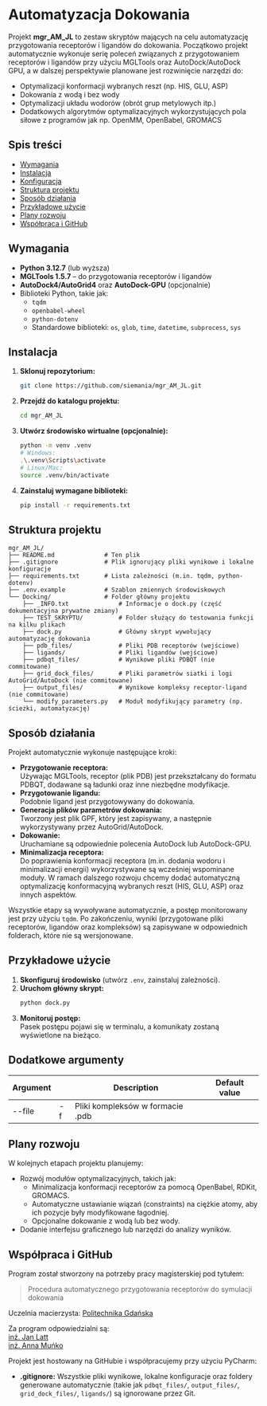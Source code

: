 # Automatyzacja Dokowania

Projekt **mgr_AM_JL** to zestaw skryptów mających na celu automatyzację przygotowania receptorów i ligandów do dokowania. Początkowo projekt automatycznie wykonuje serię poleceń związanych z przygotowaniem receptorów i ligandów przy użyciu MGLTools oraz AutoDock/AutoDock GPU, a w dalszej perspektywie planowane jest rozwinięcie narzędzi do:

- Optymalizacji konformacji wybranych reszt (np. HIS, GLU, ASP)
- Dokowania z wodą i bez wody
- Optymalizacji układu wodorów (obrót grup metylowych itp.)
- Dodatkowych algorytmów optymalizacyjnych wykorzystujących pola siłowe z programów jak np. OpenMM, OpenBabel, GROMACS

## Spis treści

- [Wymagania](#wymagania)
- [Instalacja](#instalacja)
- [Konfiguracja](#konfiguracja)
- [Struktura projektu](#struktura-projektu)
- [Sposób działania](#sposób-działania)
- [Przykładowe użycie](#przykładowe-użycie)
- [Plany rozwoju](#plany-rozwoju)
- [Współpraca i GitHub](#współpraca-i-github)

## Wymagania

- **Python 3.12.7** (lub wyższa)
- **MGLTools 1.5.7** – do przygotowania receptorów i ligandów
- **AutoDock4/AutoGrid4** oraz **AutoDock-GPU** (opcjonalnie)
- Biblioteki Python, takie jak:
  - `tqdm`
  - `openbabel-wheel`
  - `python-dotenv`
  - Standardowe biblioteki: `os`, `glob`, `time`, `datetime`, `subprocess`, `sys`

## Instalacja

1. **Sklonuj repozytorium:**
   ```bash
   git clone https://github.com/siemania/mgr_AM_JL.git
   ```
2. **Przejdź do katalogu projektu:**
   ```bash
   cd mgr_AM_JL
   ```
3. **Utwórz środowisko wirtualne (opcjonalnie):**
   ```bash
   python -m venv .venv
   # Windows:
   .\.venv\Scripts\activate
   # Linux/Mac:
   source .venv/bin/activate
   ```
4. **Zainstaluj wymagane biblioteki:**
   ```bash
   pip install -r requirements.txt
   ```
<!--   ALBO ZMODYFIKOWAĆ ALBO ZMIENIĆ, BO NIE WIADOMO CZY BĘDZIE POTRZEBNE
## Konfiguracja

- **Plik `.env`:**  
  Utwórz lokalny plik `.env` (który nie jest commitowany) na podstawie szablonu `.env.example`. Plik ten powinien zawierać zmienne środowiskowe specyficzne dla Twojego systemu, np. ścieżki do interpretera Pythona, AutoGrid, AutoDock czy AutoDock-GPU.  
  Przykład:
  ```dotenv
  PYTHON_PATH=MGLTools/python.exe
  AUTOGRID_PATH=autogrid4.exe
  AUTODOCK_PATH=autodock4.exe
  AUTODOCK_GPU_PATH=./bin/autodock_gpu_128wi
  ```
-->
## Struktura projektu

```
mgr_AM_JL/
├── README.md              # Ten plik
├── .gitignore             # Plik ignorujący pliki wynikowe i lokalne konfiguracje
├── requirements.txt       # Lista zależności (m.in. tqdm, python-dotenv)
├── .env.example           # Szablon zmiennych środowiskowych
└── Docking/               # Folder główny projektu
    ├── _INFO.txt              # Informacje o dock.py (część dokumentacyjna prywatne zmiany)
    ├── TEST_SKRYPTU/          # Folder służący do testowania funkcji na kilku plikach
    ├── dock.py                # Główny skrypt wywołujący automatyzację dokowania
    ├── pdb_files/             # Pliki PDB receptorów (wejściowe)
    ├── ligands/               # Pliki ligandów (wejściowe)
    ├── pdbqt_files/           # Wynikowe pliki PDBQT (nie commitowane)
    ├── grid_dock_files/       # Pliki parametrów siatki i logi AutoGrid/AutoDock (nie commitowane)
    ├── output_files/          # Wynikowe kompleksy receptor-ligand (nie commitowane)
    └── modify_parameters.py   # Moduł modyfikujący parametry (np. ścieżki, automatyzację)
```

## Sposób działania

Projekt automatycznie wykonuje następujące kroki:
- **Przygotowanie receptora:**  
  Używając MGLTools, receptor (plik PDB) jest przekształcany do formatu PDBQT, dodawane są ładunki oraz inne niezbędne modyfikacje.
- **Przygotowanie ligandu:**  
  Podobnie ligand jest przygotowywany do dokowania.
- **Generacja plików parametrów dokowania:**  
  Tworzony jest plik GPF, który jest zapisywany, a następnie wykorzystywany przez AutoGrid/AutoDock.
- **Dokowanie:**  
  Uruchamiane są odpowiednie polecenia AutoDock lub AutoDock-GPU.
- **Minimalizacja receptora:**  
  Do poprawienia konformacji receptora (m.in. dodania wodoru i minimalizacji energii) wykorzystywane są wcześniej wspominane moduły. W ramach dalszego rozwoju chcemy dodać automatyczną optymalizację konformacyjną wybranych reszt (HIS, GLU, ASP) oraz innych aspektów.

Wszystkie etapy są wywoływane automatycznie, a postęp monitorowany jest przy użyciu `tqdm`. Po zakończeniu, wyniki (przygotowane pliki receptorów, ligandów oraz kompleksów) są zapisywane w odpowiednich folderach, które nie są wersjonowane.

## Przykładowe użycie

1. **Skonfiguruj środowisko** (utwórz `.env`, zainstaluj zależności).
2. **Uruchom główny skrypt:**
   ```bash
   python dock.py
   ```
3. **Monitoruj postęp:**  
   Pasek postępu pojawi się w terminalu, a komunikaty zostaną wyświetlone na bieżąco.

## Dodatkowe argumenty
| Argument | | Description | Default value |
| ----------- | - | ----------- | ---------- |
| --file | -f | Pliki kompleksów w formacie .pdb |

## Plany rozwoju

W kolejnych etapach projektu planujemy:
- Rozwój modułów optymalizacyjnych, takich jak:
  - Minimalizacja konformacji receptorów za pomocą OpenBabel, RDKit, GROMACS.
  - Automatyczne ustawianie wiązań (constraints) na ciężkie atomy, aby ich pozycje były modyfikowane łagodniej.
  - Opcjonalne dokowanie z wodą lub bez wody.
- Dodanie interfejsu graficznego lub narzędzi do analizy wyników.

## Współpraca i GitHub
Program został stworzony na potrzeby pracy magisterskiej pod tytułem:  
> Procedura automatycznego przygotowania receptorów do symulacji dokowania  

Uczelnia macierzysta: [Politechnika Gdańska](https://pg.edu.pl)

Za program odpowiedzialni są:  
[inż. Jan Latt](https://www.github.com/Tajgero)  
[inż. Anna Muńko](https://github.com/siemania)

Projekt jest hostowany na GitHubie i współpracujemy przy użyciu PyCharm:
- **.gitignore:** Wszystkie pliki wynikowe, lokalne konfiguracje oraz foldery generowane automatycznie (takie jak `pdbqt_files/`, `output_files/`, `grid_dock_files/`, `ligands/`) są ignorowane przez Git.
